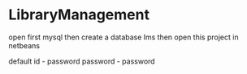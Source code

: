# LibraryManagement
open first mysql
then create a database lms
then open this project in netbeans 

default id - password
password - password
